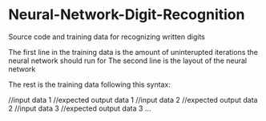 # Neural-Network-Digit-Recognition
Source code and training data for recognizing written digits

The first line in the training data is the amount of uninterupted iterations the neural network should run for
The second line is the layout of the neural network

The rest is the training data following this syntax:

//input data 1
//expected output data 1
//input data 2
//expected output data 2
//input data 3
//expected output data 3
...
